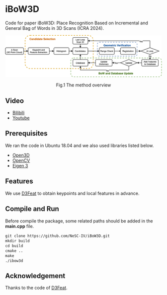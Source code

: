 # iBoW3D
Code for paper iBoW3D: Place Recognition Based on Incremental and General Bag of Words in 3D Scans (ICRA 2024).

![overview](https://github.com/NeSC-IV/iBoW3D/blob/main/fig/pipeline.png "overview")
<p align="center">Fig.1 The method overview</p>

## Video
- [Bilibili](https://www.bilibili.com/video/BV1bC4y177Tr/?spm_id_from=333.999.0.0&vd_source=7809b69c2f87086cb4eb0391049451c1)
- [Youtube](https://www.youtube.com/watch?v=K5w-44xg4VI&t=1s)

## Prerequisites
We ran the code in Ubuntu 18.04 and we also used libraries listed below.
- [Open3D](https://www.open3d.org/)
- [OpenCV](https://github.com/opencv/opencv)
- [Eigen 3](https://eigen.tuxfamily.org/dox/)


## Features
We use [D3Feat](https://github.com/XuyangBai/D3Feat?tab=readme-ov-file) to obtain keypoints and local features in advance.

## Compile and Run
Before compile the package, some related paths should be added in the **main.cpp** file.

```
git clone https://github.com/NeSC-IV/iBoW3D.git
mkdir build
cd build
cmake ..
make
./ibow3d
```

## Acknowledgement
Thanks to the code of [D3Feat](https://github.com/XuyangBai/D3Feat?tab=readme-ov-file).
